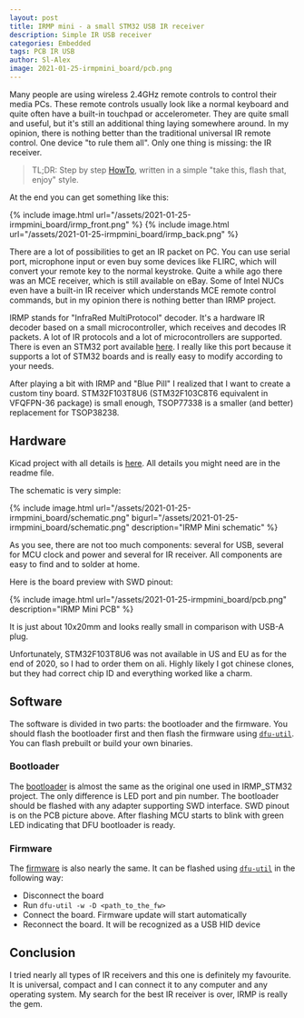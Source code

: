 ```yaml
---
layout: post
title: IRMP mini - a small STM32 USB IR receiver
description: Simple IR USB receiver
categories: Embedded
tags: PCB IR USB
author: Sl-Alex
image: 2021-01-25-irmpmini_board/pcb.png
--- 
```


Many people are using wireless 2.4GHz remote controls to control their media PCs. These remote controls usually look like a normal keyboard and quite often have a built-in touchpad or accelerometer. They are quite small and useful, but it's still an additional thing laying somewhere around. In my opinion, there is nothing better than the traditional universal IR remote control. One device "to rule them all". Only one thing is missing: the IR receiver.




> TL;DR: Step by step [HowTo][howto], written in a simple "take this, flash that, enjoy" style.

At the end you can get something like this:

{% include image.html url="/assets/2021-01-25-irmpmini_board/irmp_front.png" %}
{% include image.html url="/assets/2021-01-25-irmpmini_board/irmp_back.png" %}

There are a lot of possibilities to get an IR packet on PC. You can use serial port, microphone input or even buy some devices like FLIRC, which will convert your remote key to the normal keystroke. Quite a while ago there was an MCE receiver, which is still available on eBay. Some of Intel NUCs even have a built-in IR receiver which understands MCE remote control commands, but in my opinion there is nothing better than IRMP project.

IRMP stands for "InfraRed MultiProtocol" decoder. It's a hardware IR decoder based on a small microcontroller, which receives and decodes IR packets. A lot of IR protocols and a lot of microcontrollers are supported. There is even an STM32 port available [here](place_the_link). I really like this port because it supports a lot of STM32 boards and is really easy to modify according to your needs.

After playing a bit with IRMP and "Blue Pill" I realized that I want to create a custom tiny board. STM32F103T8U6 (STM32F103C8T6 equivalent in VFQFPN-36 package) is small enough, TSOP77338 is a smaller (and better) replacement for TSOP38238.

## Hardware
Kicad project with all details is [here][howto]. All details you might need are in the readme file.

The schematic is very simple:

{% include image.html url="/assets/2021-01-25-irmpmini_board/schematic.png" bigurl="/assets/2021-01-25-irmpmini_board/schematic.png" description="IRMP Mini schematic" %}

As you see, there are not too much components: several for USB, several for MCU clock and power and several for IR receiver. All components are easy to find and to solder at home.

Here is the board preview with SWD pinout:

{% include image.html url="/assets/2021-01-25-irmpmini_board/pcb.png" description="IRMP Mini PCB" %}

It is just about 10x20mm and looks really small in comparison with USB-A plug.

Unfortunately, STM32F103T8U6 was not available in US and EU as for the end of 2020, so I had to order them on ali. Highly likely I got chinese clones, but they had correct chip ID and everything worked like a charm.

## Software

The software is divided in two parts: the bootloader and the firmware. You should flash the bootloader first and then flash the firmware using [`dfu-util`][1]. You can flash prebuilt or build your own binaries.

### Bootloader

The [bootloader][2] is almost the same as the original one used in IRMP_STM32 project. The only difference is LED port and pin number. The bootloader should be flashed with any adapter supporting SWD interface. SWD pinout is on the PCB picture above. After flashing MCU starts to blink with green LED indicating that DFU bootloader is ready.

### Firmware

The [firmware][3] is also nearly the same. It can be flashed using [`dfu-util`][1] in the following way:

- Disconnect the board
- Run `dfu-util -w -D <path_to_the_fw>`
- Connect the board. Firmware update will start automatically
- Reconnect the board. It will be recognized as a USB HID device

## Conclusion

I tried nearly all types of IR receivers and this one is definitely my favourite. It is universal, compact and I can connect it to any computer and any operating system. My search for the best IR receiver is over, IRMP is really the gem.

[howto]: https://github.com/Sl-Alex/IRMP_STM32_MINI
[1]: https://github.com/Sl-Alex/IRMP_STM32/tree/master/binaries/bootloader
[2]: https://github.com/Sl-Alex/STM32F103-bootloader/raw/master/binaries/boot.IrmpMini.bin
[3]: https://github.com/Sl-Alex/IRMP_STM32/tree/master/binaries/firmware_for_bootloader
